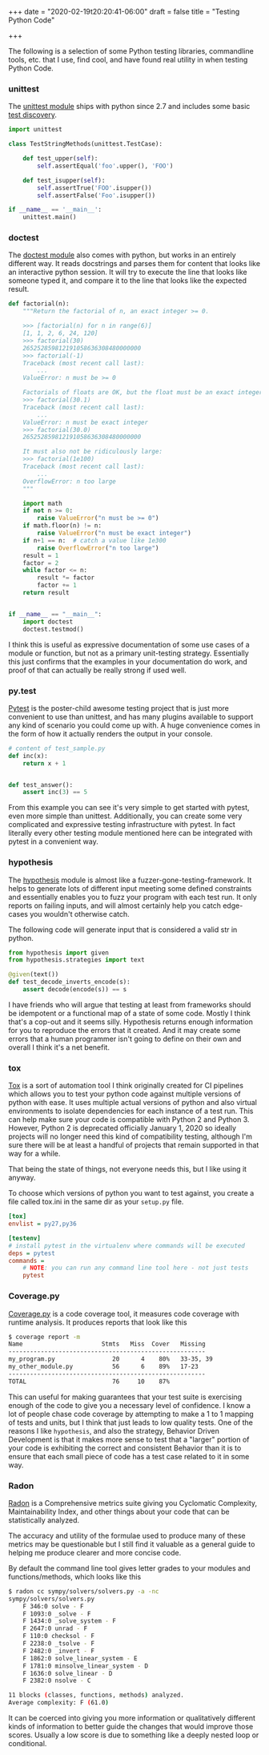 +++
date = "2020-02-19t20:20:41-06:00"
draft = false
title = "Testing Python Code"

+++

The following is a selection of some Python testing libraries, commandline tools, etc. that I use, find cool, and have found real utility in when testing Python Code.

### unittest
The [unittest module](https://docs.python.org/3/library/unittest.html)
ships with python since 2.7 and includes some basic
[test discovery](https://docs.python.org/3/library/unittest.html#unittest-test-discovery).

```python
import unittest

class TestStringMethods(unittest.TestCase):

    def test_upper(self):
        self.assertEqual('foo'.upper(), 'FOO')

    def test_isupper(self):
        self.assertTrue('FOO'.isupper())
        self.assertFalse('Foo'.isupper())

if __name__ == '__main__':
    unittest.main()
```

### doctest
The [doctest module](https://docs.python.org/3/library/doctest.html)
also comes with python, but works in an entirely different way.
It reads docstrings and parses them for content that looks like an
interactive python session. It will try to execute the line that looks 
like someone typed it, and compare it to the line that looks like the 
expected result.

```python
def factorial(n):
    """Return the factorial of n, an exact integer >= 0.

    >>> [factorial(n) for n in range(6)]
    [1, 1, 2, 6, 24, 120]
    >>> factorial(30)
    265252859812191058636308480000000
    >>> factorial(-1)
    Traceback (most recent call last):
        ...
    ValueError: n must be >= 0

    Factorials of floats are OK, but the float must be an exact integer:
    >>> factorial(30.1)
    Traceback (most recent call last):
        ...
    ValueError: n must be exact integer
    >>> factorial(30.0)
    265252859812191058636308480000000

    It must also not be ridiculously large:
    >>> factorial(1e100)
    Traceback (most recent call last):
        ...
    OverflowError: n too large
    """

    import math
    if not n >= 0:
        raise ValueError("n must be >= 0")
    if math.floor(n) != n:
        raise ValueError("n must be exact integer")
    if n+1 == n:  # catch a value like 1e300
        raise OverflowError("n too large")
    result = 1
    factor = 2
    while factor <= n:
        result *= factor
        factor += 1
    return result


if __name__ == "__main__":
    import doctest
    doctest.testmod()
```

I think this is useful as expressive documentation of 
some use cases of a module or function, but not as a primary unit-testing 
strategy. Essentially this just confirms that the examples in your 
documentation do work, and proof of that can actually be really strong if
used well.

### py.test
[Pytest](https://docs.pytest.org/en/latest/) is the poster-child awesome
testing project that is just more convenient to use than unittest, and has many
plugins available to support any kind of scenario you could come up with. A
huge convenience comes in the form of how it actually renders the output in your console.

```python
# content of test_sample.py
def inc(x):
    return x + 1


def test_answer():
    assert inc(3) == 5
```

From this example you can see it's very simple to get started with pytest, even more simple than unittest.
Additionally, you can create some very complicated and expressive testing infrastructure with pytest.
In fact literally every other testing module mentioned here can be integrated with pytest in a convenient way.

### hypothesis
The [hypothesis](https://hypothesis.readthedocs.io/en/latest/) module is almost like a fuzzer-gone-testing-framework.
It helps to generate lots of different input meeting some defined constraints and essentially enables you to fuzz your
program with each test run. It only reports on failing inputs, and will almost certainly help you catch edge-cases you
wouldn't otherwise catch.

The following code will generate input that is considered a valid str in python.

```python
from hypothesis import given
from hypothesis.strategies import text

@given(text())
def test_decode_inverts_encode(s):
    assert decode(encode(s)) == s
```

I have friends who will argue that testing at least from frameworks should be idempotent or a functional map of a state of some code.
Mostly I think that's a cop-out and it seems silly. Hypothesis returns enough information for you to reproduce the errors that it created.
And it may create some errors that a human programmer isn't going to define on their own and overall I think it's a net benefit.

### tox
[Tox](https://tox.readthedocs.io/en/latest/) is a sort of automation tool I think originally created for CI pipelines which allows you to
test your python code against multiple versions of python with ease. It uses multiple actual versions of python and also
virtual environments to isolate dependencies for each instance of a test run. This can help make sure your code is compatible
with Python 2 and Python 3. However, Python 2 is deprecated officially January 1, 2020 so ideally projects will no longer
need this kind of compatibility testing, although I'm sure there will be at least a handful of projects that remain
supported in that way for a while.

That being the state of things, not everyone needs this, but I like using it anyway.

To choose which versions of python you want to test against, you create a file called tox.ini in the same dir as your
`setup.py` file.
```ini
[tox]
envlist = py27,py36

[testenv]
# install pytest in the virtualenv where commands will be executed
deps = pytest
commands =
    # NOTE: you can run any command line tool here - not just tests
    pytest
```

### Coverage.py
[Coverage.py](https://coverage.readthedocs.io/en/v4.5.x/) is a code coverage tool,
it measures code coverage with runtime analysis. It produces reports that look like this

```sh
$ coverage report -m
Name                      Stmts   Miss  Cover   Missing
-------------------------------------------------------
my_program.py                20      4    80%   33-35, 39
my_other_module.py           56      6    89%   17-23
-------------------------------------------------------
TOTAL                        76     10    87%

```

This can useful for making guarantees that your test suite is exercising enough of the code to give you a necessary level of confidence.
I know a lot of people chase code coverage by attempting to make a 1 to 1 mapping of tests and units, but I think
that just leads to low quality tests. One of the reasons I like `hypothesis`, and also the strategy, Behavior Driven Development
is that it makes more sense to test that a "larger" portion of your code is exhibiting the correct and consistent Behavior
than it is to ensure that each small piece of code has a test case related to it in some way.

### Radon
[Radon](https://radon.readthedocs.io/en/latest/) is a Comprehensive metrics suite giving you Cyclomatic Complexity,
Maintainability Index, and other things about your code that can be statistically analyzed.

The accuracy and utility of the formulae used to produce many of these metrics may be questionable but I still find it valuable
as a general guide to helping me produce clearer and more concise code.

By default the command line tool gives letter grades to your modules and functions/methods, which looks like this

```sh
$ radon cc sympy/solvers/solvers.py -a -nc
sympy/solvers/solvers.py
    F 346:0 solve - F
    F 1093:0 _solve - F
    F 1434:0 _solve_system - F
    F 2647:0 unrad - F
    F 110:0 checksol - F
    F 2238:0 _tsolve - F
    F 2482:0 _invert - F
    F 1862:0 solve_linear_system - E
    F 1781:0 minsolve_linear_system - D
    F 1636:0 solve_linear - D
    F 2382:0 nsolve - C

11 blocks (classes, functions, methods) analyzed.
Average complexity: F (61.0)
```

It can be coerced into giving you more information or qualitatively different kinds of information to better guide the
changes that would improve those scores. Usually a low score is due to something like a deeply nested loop or conditional.
